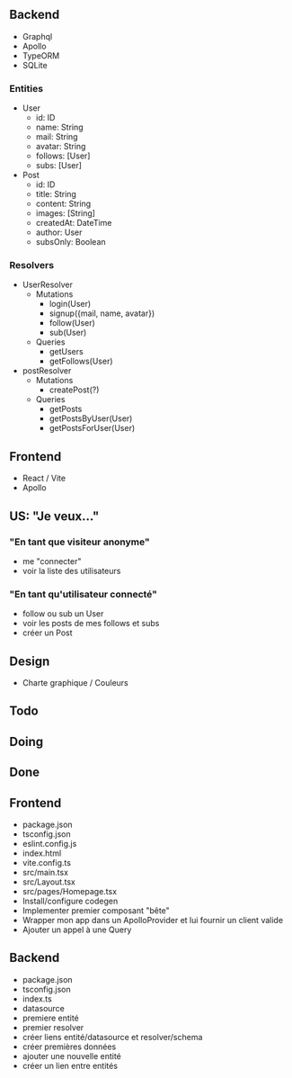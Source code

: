 ## Backend
- Graphql
- Apollo
- TypeORM
- SQLite

### Entities
- User
    - id: ID
    - name: String
    - mail: String
    - avatar: String
    - follows: [User]
    - subs: [User]
- Post
    - id: ID
    - title: String
    - content: String
    - images: [String]
    - createdAt: DateTime
    - author: User
    - subsOnly: Boolean

### Resolvers
- UserResolver
    - Mutations
        - login(User)
        - signup({mail, name, avatar})
        - follow(User)
        - sub(User)
    - Queries
        - getUsers
        - getFollows(User)
- postResolver
    - Mutations
        - createPost(?)
    - Queries
        - getPosts
        - getPostsByUser(User)
        - getPostsForUser(User)

## Frontend
- React / Vite
- Apollo

## US: "Je veux..."

### "En tant que visiteur anonyme"
- me "connecter"
- voir la liste des utilisateurs

### "En tant qu'utilisateur connecté"
- follow ou sub un User
- voir les posts de mes follows et subs
- créer un Post

## Design
- Charte graphique / Couleurs

## Todo

## Doing

## Done

## Frontend
- package.json
- tsconfig.json
- eslint.config.js
- index.html
- vite.config.ts
- src/main.tsx
- src/Layout.tsx
- src/pages/Homepage.tsx
- Install/configure codegen
- Implementer premier composant "bête"
- Wrapper mon app dans un ApolloProvider et lui fournir un client valide
- Ajouter un appel à une Query

## Backend
- package.json
- tsconfig.json
- index.ts
- datasource
- premiere entité
- premier resolver
- créer liens entité/datasource et resolver/schema
- créer premières données
- ajouter une nouvelle entité
- créer un lien entre entités